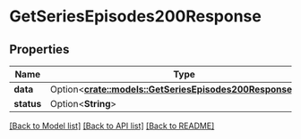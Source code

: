 # GetSeriesEpisodes200Response

## Properties

Name | Type | Description | Notes
------------ | ------------- | ------------- | -------------
**data** | Option<[**crate::models::GetSeriesEpisodes200ResponseData**](getSeriesEpisodes_200_response_data.md)> |  | [optional]
**status** | Option<**String**> |  | [optional]

[[Back to Model list]](../README.md#documentation-for-models) [[Back to API list]](../README.md#documentation-for-api-endpoints) [[Back to README]](../README.md)


